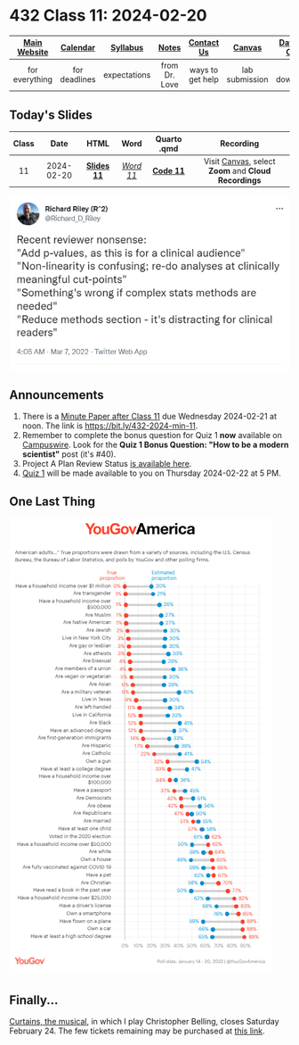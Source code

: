 # 432 Class 11: 2024-02-20

[Main Website](https://thomaselove.github.io/432-2024/) | [Calendar](https://thomaselove.github.io/432-2024/calendar.html) | [Syllabus](https://thomaselove.github.io/432-syllabus-2024/) | [Notes](https://thomaselove.github.io/432-notes/) | [Contact Us](https://thomaselove.github.io/432-2024/contact.html) | [Canvas](https://canvas.case.edu) | [Data and Code](https://github.com/THOMASELOVE/432-data) | [Sources](https://github.com/THOMASELOVE/432-classes-2024/tree/main/sources)
:-----------: | :--------------: | :----------: | :---------: | :-------------: | :-----------: | :------------: |:------:
for everything | for deadlines | expectations | from Dr. Love | ways to get help | lab submission | for downloads | to read

## Today's Slides

Class | Date | HTML | Word | Quarto .qmd | Recording
:---: | :--------: | :------: | :------: | :------: | :-------------:
11 | 2024-02-20 | **[Slides 11](https://thomaselove.github.io/432-slides-2024/slides11.html)** | *[Word 11](https://thomaselove.github.io/432-slides-2024/slides11w.docx)* | **[Code 11](https://github.com/THOMASELOVE/432-slides-2024/blob/main/slides11.qmd)** | Visit [Canvas](https://canvas.case.edu/), select **Zoom** and **Cloud Recordings**

![](figures/reviewer.png)

## Announcements

1. There is a [Minute Paper after Class 11](https://bit.ly/432-2024-min-11) due Wednesday 2024-02-21 at noon. The link is <https://bit.ly/432-2024-min-11>.
2. Remember to complete the bonus question for Quiz 1 **now** available on [Campuswire](https://campuswire.com/). Look for the **Quiz 1 Bonus Question: "How to be a modern scientist"** post (it's #40).
3. Project A Plan Review Status [is available here](https://github.com/THOMASELOVE/432-classes-2024/blob/main/projectA/plans.md).
4. [Quiz 1](https://github.com/THOMASELOVE/432-quizzes-2024/tree/main/quiz1) will be made available to you on Thursday 2024-02-22 at 5 PM.

## One Last Thing

![](figures/subgroups.png)
  
## Finally...

[Curtains, the musical](https://www.hudsonplayers.com/now-playing), in which I play Christopher Belling, closes Saturday February 24. The few tickets remaining may be purchased at [this link](https://www.hudsonplayers.com/).
